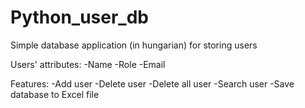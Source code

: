# Python_user_db
Simple database application (in hungarian) for storing users

Users' attributes:
  -Name
  -Role
  -Email
  
Features:
  -Add user
  -Delete user
  -Delete all user
  -Search user
  -Save database to Excel file
